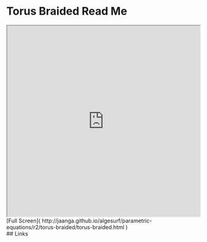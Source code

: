 Torus Braided Read Me
===

<iframe src='http://jaanga.github.io/algesurf/parametric-equations/r2/torus-braided/torus-braided.html' width=100% height=500px >
There is an `iframe` here. It is not visible when viewed on github.com/algesurf. To view, please see 'Project Links' below.
</iframe>
[Full Screen]( http://jaanga.github.io/algesurf/parametric-equations/r2/torus-braided/torus-braided.html )
<br>
## Links 
<http://www.3d-meier.de/tut3/Seite110.html>  
